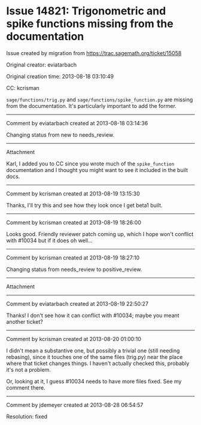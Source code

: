 # Issue 14821: Trigonometric and spike functions missing from the documentation

Issue created by migration from https://trac.sagemath.org/ticket/15058

Original creator: eviatarbach

Original creation time: 2013-08-18 03:10:49

CC:  kcrisman

`sage/functions/trig.py` and `sage/functions/spike_function.py` are missing from the documentation. It's particularly important to add the former.


---

Comment by eviatarbach created at 2013-08-18 03:14:36

Changing status from new to needs_review.


---

Attachment

Karl, I added you to CC since you wrote much of the `spike_function` documentation and I thought you might want to see it included in the built docs.


---

Comment by kcrisman created at 2013-08-19 13:15:30

Thanks, I'll try this and see how they look once I get beta1 built.


---

Comment by kcrisman created at 2013-08-19 18:26:00

Looks good.  Friendly reviewer patch coming up, which I hope won't conflict with #10034 but if it does oh well...


---

Comment by kcrisman created at 2013-08-19 18:27:10

Changing status from needs_review to positive_review.


---

Attachment


---

Comment by eviatarbach created at 2013-08-19 22:50:27

Thanks! I don't see how it can conflict with #10034; maybe you meant another ticket?


---

Comment by kcrisman created at 2013-08-20 01:00:10

I didn't mean a substantive one, but possibly a trivial one (still needing rebasing), since it touches one of the same files (trig.py) near the place where that ticket changes things.  I haven't actually checked this, probably it's not a problem.

Or, looking at it, I guess #10034 needs to have more files fixed.  See my comment there.


---

Comment by jdemeyer created at 2013-08-28 06:54:57

Resolution: fixed
